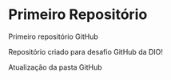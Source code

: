# Primeiro Repositório
 Primeiro repositório GitHub

 Repositório criado para desafio GitHub da DIO!

Atualização da pasta GitHub

